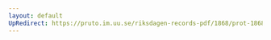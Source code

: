 ```yaml
---
layout: default
UpRedirect: https://pruto.im.uu.se/riksdagen-records-pdf/1868/prot-1868--fk--321.pdf
---
```

